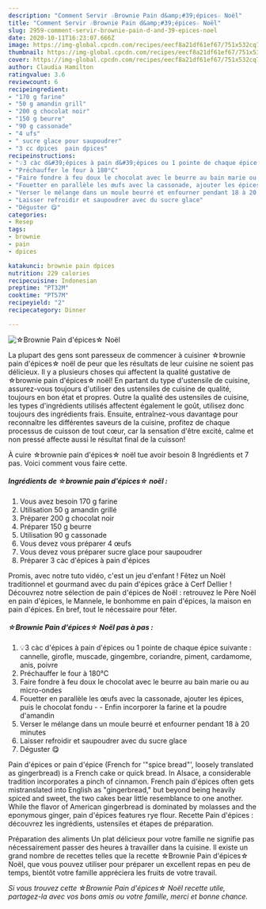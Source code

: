 ```yaml
---
description: "Comment Servir ☆Brownie Pain d&amp;#39;épices☆ Noël"
title: "Comment Servir ☆Brownie Pain d&amp;#39;épices☆ Noël"
slug: 2959-comment-servir-brownie-pain-d-and-39-epices-noel
date: 2020-10-11T16:23:07.666Z
image: https://img-global.cpcdn.com/recipes/eecf8a21df61ef67/751x532cq70/☆brownie-pain-depices☆-noel-photo-principale-de-la-recette.jpg
thumbnail: https://img-global.cpcdn.com/recipes/eecf8a21df61ef67/751x532cq70/☆brownie-pain-depices☆-noel-photo-principale-de-la-recette.jpg
cover: https://img-global.cpcdn.com/recipes/eecf8a21df61ef67/751x532cq70/☆brownie-pain-depices☆-noel-photo-principale-de-la-recette.jpg
author: Claudia Hamilton
ratingvalue: 3.6
reviewcount: 6
recipeingredient:
- "170 g farine"
- "50 g amandin grill"
- "200 g chocolat noir"
- "150 g beurre"
- "90 g cassonade"
- "4 ufs"
- " sucre glace pour saupoudrer"
- "3 cc dpices  pain dpices"
recipeinstructions:
- "💡3 càc d&#39;épices à pain d&#39;épices ou 1 pointe de chaque épice suivante : cannelle, girofle, muscade, gingembre, coriandre, piment, cardamome, anis, poivre"
- "Préchauffer le four à 180°C"
- "Faire fondre à feu doux le chocolat avec le beurre au bain marie ou au micro-ondes"
- "Fouetter en parallèle les œufs avec la cassonade, ajouter les épices, puis le chocolat fondu  Enfin incorporer la farine et la poudre d&#39;amandin"
- "Verser le mélange dans un moule beurré et enfourner pendant 18 à 20 minutes"
- "Laisser refroidir et saupoudrer avec du sucre glace"
- "Déguster 😋"
categories:
- Resep
tags:
- brownie
- pain
- dpices

katakunci: brownie pain dpices 
nutrition: 229 calories
recipecuisine: Indonesian
preptime: "PT32M"
cooktime: "PT57M"
recipeyield: "2"
recipecategory: Dinner

---
```



![☆Brownie Pain d&#39;épices☆ Noël](https://img-global.cpcdn.com/recipes/eecf8a21df61ef67/751x532cq70/☆brownie-pain-depices☆-noel-photo-principale-de-la-recette.jpg)

La plupart des gens sont paresseux de commencer à cuisiner ☆brownie pain d&#39;épices☆ noël de peur que les résultats de leur cuisine ne soient pas délicieux. Il y a plusieurs choses qui affectent la qualité gustative de ☆brownie pain d&#39;épices☆ noël! En partant du type d'ustensile de cuisine, assurez-vous toujours d'utiliser des ustensiles de cuisine de qualité, toujours en bon état et propres. Outre la qualité des ustensiles de cuisine, les types d'ingrédients utilisés affectent également le goût, utilisez donc toujours des ingrédients frais. Ensuite, entraînez-vous davantage pour reconnaître les différentes saveurs de la cuisine, profitez de chaque processus de cuisson de tout cœur, car la sensation d'être excité, calme et non pressé affecte aussi le résultat final de la cuisson!

<!--inarticleads1-->

À cuire ☆brownie pain d&#39;épices☆ noël tue avoir besoin 8 Ingrédients et 7 pas. Voici comment vous faire cette.

##### Ingrédients de ☆brownie pain d&#39;épices☆ noël :

1. Vous avez besoin 170 g farine
1. Utilisation 50 g amandin grillé
1. Préparer 200 g chocolat noir
1. Préparer 150 g beurre
1. Utilisation 90 g cassonade
1. Vous devez vous préparer 4 œufs
1. Vous devez vous préparer  sucre glace pour saupoudrer
1. Préparer 3 càc d&#39;épices à pain d&#39;épices


Promis, avec notre tuto vidéo, c&#39;est un jeu d&#39;enfant ! Fêtez un Noël traditionnel et gourmand avec du pain d&#39;épices grâce à Cerf Dellier ! Découvrez notre sélection de pain d&#39;épices de Noël : retrouvez le Père Noël en pain d&#39;épices, le Mannele, le bonhomme en pain d&#39;épices, la maison en pain d&#39;épices. En bref, tout le nécessaire pour fêter. 

<!--inarticleads2-->

##### ☆Brownie Pain d&#39;épices☆ Noël pas à pas :

1. 💡3 càc d&#39;épices à pain d&#39;épices ou 1 pointe de chaque épice suivante : cannelle, girofle, muscade, gingembre, coriandre, piment, cardamome, anis, poivre
1. Préchauffer le four à 180°C
1. Faire fondre à feu doux le chocolat avec le beurre au bain marie ou au micro-ondes
1. Fouetter en parallèle les œufs avec la cassonade, ajouter les épices, puis le chocolat fondu -  - Enfin incorporer la farine et la poudre d&#39;amandin
1. Verser le mélange dans un moule beurré et enfourner pendant 18 à 20 minutes
1. Laisser refroidir et saupoudrer avec du sucre glace
1. Déguster 😋


Pain d&#39;épices or pain d&#39;épice (French for &#39;&#34;spice bread&#34;&#39;, loosely translated as gingerbread) is a French cake or quick bread. In Alsace, a considerable tradition incorporates a pinch of cinnamon. French pain d&#39;épices often gets mistranslated into English as &#34;gingerbread,&#34; but beyond being heavily spiced and sweet, the two cakes bear little resemblance to one another. While the flavor of American gingerbread is dominated by molasses and the eponymous ginger, pain d&#39;épices features rye flour. Recette Pain d&#39;épices : découvrez les ingrédients, ustensiles et étapes de préparation. 

<!--inarticleads1-->

<p>
Préparation des aliments Un plat délicieux pour votre famille ne signifie pas nécessairement passer des heures à travailler dans la cuisine. Il existe un grand nombre de recettes telles que la recette ☆Brownie Pain d&#39;épices☆ Noël, que vous pouvez utiliser pour préparer un excellent repas en peu de temps, bientôt votre famille appréciera les fruits de votre travail.
</p>

<p>
<i>Si vous trouvez cette ☆Brownie Pain d&#39;épices☆ Noël recette utile, partagez-la avec vos bons amis ou votre famille, merci et bonne chance.</i>
</p>
